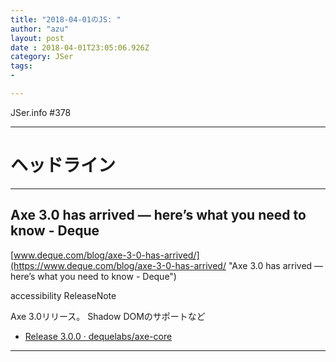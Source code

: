 ```yaml
---
title: "2018-04-01のJS: "
author: "azu"
layout: post
date : 2018-04-01T23:05:06.926Z
category: JSer
tags:
-

---
```


JSer.info #378

----

<h1 class="site-genre">ヘッドライン</h1>

----

## Axe 3.0 has arrived — here’s what you need to know - Deque
[www.deque.com/blog/axe-3-0-has-arrived/](https://www.deque.com/blog/axe-3-0-has-arrived/ "Axe 3.0 has arrived — here’s what you need to know - Deque")
<p class="jser-tags jser-tag-icon"><span class="jser-tag">accessibility</span> <span class="jser-tag">ReleaseNote</span></p>

Axe 3.0リリース。
Shadow DOMのサポートなど

- [Release 3.0.0 · dequelabs/axe-core](https://github.com/dequelabs/axe-core/releases/tag/v3.0.0 "Release 3.0.0 · dequelabs/axe-core")

----
